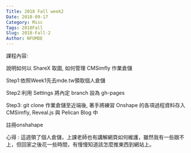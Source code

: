 ```yaml
---
Title: 2018 Fall week2
Date: 2018-09-17
Category: Misc
Tags: 2018Fall
Slug: 2018-Fall-2
Author: NFUMDE
---
```

課程內容:

說明如何以 ShareX 取圖, 如何管理 CMSimfly 作業倉儲

Step1:依照Week1先去mde.tw領取個人倉儲

Step2:利用 Settings 將內定 branch 設為 gh-pages

Step3: git clone 作業倉儲至近端後, 著手將練習 Onshape 的各項過程資料存入 CMSimfly, Reveal.js 與 Pelican Blog 中

註冊onshahape

心得 : 這週領了個人倉儲，上課老師也有講解網頁如何維護，雖然我有一些跟不上，但回家之後花一些時間，有慢慢知道該怎麼推東西到網站上。

